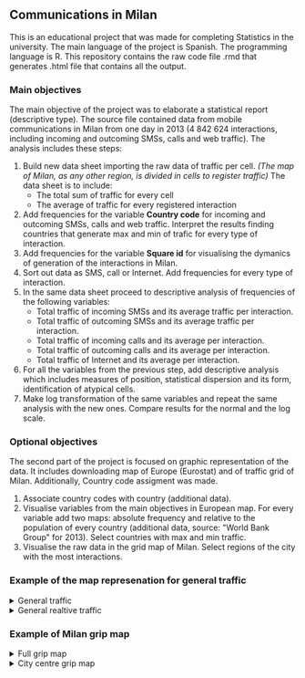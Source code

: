 ## Communications in Milan

This is an educational project that was made for completing Statistics in the university. The main language of the project is Spanish. The programming language is R.
This repository contains the raw code file .rmd that generates .html file that contains all the output.

### Main objectives

The main objective of the project was to elaborate a statistical report (descriptive type). The source file contained data from mobile communications in Milan from one day in 2013 (4 842 624 interactions, including incoming and outcoming SMSs, calls and web traffic).
The analysis includes these steps: 
1. Build new data sheet importing the raw data of traffic per cell. *(The map of Milan, as any other region, is divided in cells to register traffic)* The data sheet is to include:
    - The total sum of traffic for every cell
    - The average of traffic for every registered interaction
2. Add frequencies for the variable **Country code** for incoming and outcoming SMSs, calls and web traffic. Interpret the results finding countries that generate max and min of trafic for every type of interaction.
3. Add frequencies for the variable **Square id** for visualising the dymanics of generation of the interactions in Milan. 
4. Sort out data as SMS, call or Internet. Add frequencies for every type of interaction.  
5. In the same data sheet proceed to descriptive analysis of frequencies of the following variables:
    - Total traffic of incoming SMSs and its average traffic per interaction.
    - Total traffic of outcoming SMSs and its average traffic per interaction.
    - Total traffic of incoming calls and its average per interaction.
    - Total traffic of outcoming calls and its average per interaction.
    - Total traffic of Internet and its average per interaction.
6. For all the variables from the previous step, add descriptive analysis which includes measures of position, statistical dispersion and its form, identification of atypical cells.
7. Make log transformation of the same variables and repeat the same analysis with the new ones. Compare results for the normal and the log scale.  

### Optional objectives

The second part of the project is focused on graphic representation of the data. It includes downloading map of Europe (Eurostat) and of traffic grid of Milan. Additionally, Country code assigment was made.
1. Associate country codes with country (additional data).
2. Visualise variables from the main objectives in European map. For every variable add two maps: absolute frequency and relative to the population of every country (additional data, source: "World Bank Group" for 2013). Select countries with max and min traffic.
3. Visualise the raw data in the grid map of Milan. Select regions of the city with the most interactions.

### Example of the map represenation for general traffic
<details>
  <summary>General traffic</summary>
<img src="https://user-images.githubusercontent.com/98690010/199957591-b15f6e63-e21d-4294-a508-3ee89de9e5dd.png" />
</details>

<details>
  <summary>General realtive traffic</summary>
<img src="https://user-images.githubusercontent.com/98690010/199957774-d35045ee-2ea7-407a-a244-b67cf3e723f1.png" />
</details>

### Example of Milan grip map

<details>
  <summary>Full grip map</summary>
<img src="https://user-images.githubusercontent.com/98690010/199958777-76e1d53e-a7c0-40fb-8f80-441441544649.png" />
</details>

<details>
  <summary>City centre grip map</summary>
<img src="https://user-images.githubusercontent.com/98690010/199959021-85417cf1-29db-46ae-acf2-efbf367393d6.png" />
</details>
